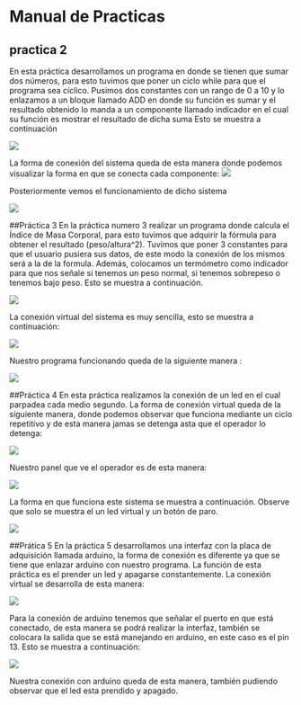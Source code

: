 # Manual de Practicas 
## practica 2 
En esta práctica desarrollamos un programa en donde se tienen que sumar dos números, para esto tuvimos que poner un ciclo while para que el programa sea cíclico. Pusimos dos constantes con un rango de 0 a 10 y lo enlazamos a un bloque llamado ADD en donde su función es sumar y el resultado obtenido lo manda a un componente llamado indicador en el cual su función es mostrar el resultado de dicha suma
Esto se muestra a continuación 

<img src="1.PNG">

La forma de conexión del sistema queda de esta manera donde podemos visualizar la forma en que se conecta cada componente:
<img src  ="2.PNG">

Posteriormente vemos el funcionamiento de dicho sistema 

<img src="3.PNG">

##Práctica 3
En la práctica numero 3 realizar un programa donde calcula el Índice de Masa Corporal, para esto tuvimos que adquirir la fórmula para obtener el resultado (peso/altura^2). Tuvimos que poner 3 constantes para que el usuario pusiera sus datos, de este modo la conexión de los mismos será a la de la formula. Además, colocamos un termómetro como indicador para que nos señale si tenemos un peso normal, si tenemos sobrepeso o tenemos bajo peso. Esto se muestra a continuación.

<img src="4.PNG">

La conexión virtual del sistema es muy sencilla, esto se muestra a continuación:

<img src="5.PNG">

Nuestro programa funcionando queda de la siguiente manera :

<img src ="6.PNG">

##Práctica 4 
En esta práctica realizamos la conexión de un led en el cual parpadea cada medio segundo. 
La forma de conexión virtual queda de la siguiente manera, donde podemos observar que funciona mediante un ciclo  repetitivo y de esta manera jamas se detenga asta que el operador lo detenga:

<img src="8.PNG">

Nuestro panel que ve el operador es de esta manera:

<img src="7.PNG">

La forma en que funciona este sistema se muestra a continuación. Observe que solo se muestra el un led virtual y un botón de paro.

<img src = "9.PNG">

##Prática 5 
En la práctica 5 desarrollamos una interfaz con la placa de adquisición llamada arduino, la forma de conexión es diferente ya que se tiene que enlazar arduino con nuestro programa. La función de esta práctica es el prender un led y apagarse constantemente. La conexión virtual se desarrolla de esta manera:

<img src ="12.PNG">

Para la conexión de arduino tenemos que señalar el puerto en que está conectado, de esta manera se podrá realizar la interfaz, también se colocara la salida que se está manejando en arduino, en este caso es el pin 13. Esto se muestra a continuación:

<img src="11.PNG">

Nuestra conexión con arduino queda de esta manera, también pudiendo observar que el led esta prendido y apagado.

